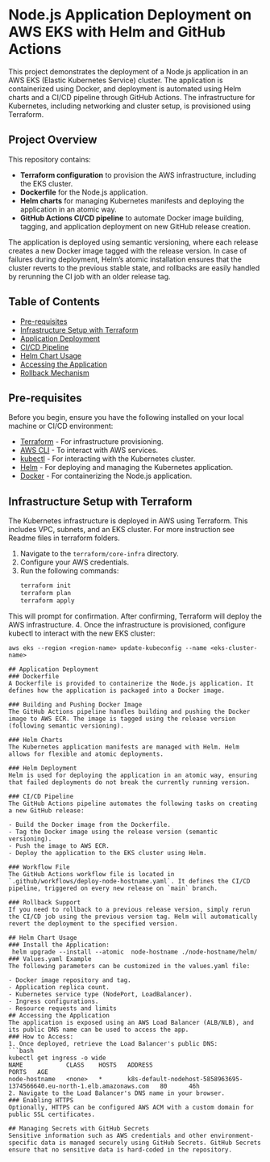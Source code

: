 # Node.js Application Deployment on AWS EKS with Helm and GitHub Actions

This project demonstrates the deployment of a Node.js application in an AWS EKS (Elastic Kubernetes Service) cluster. The application is containerized using Docker, and deployment is automated using Helm charts and a CI/CD pipeline through GitHub Actions. The infrastructure for Kubernetes, including networking and cluster setup, is provisioned using Terraform.

## Project Overview

This repository contains:
- **Terraform configuration** to provision the AWS infrastructure, including the EKS cluster.
- **Dockerfile** for the Node.js application.
- **Helm charts** for managing Kubernetes manifests and deploying the application in an atomic way.
- **GitHub Actions CI/CD pipeline** to automate Docker image building, tagging, and application deployment on new GitHub release creation.

The application is deployed using semantic versioning, where each release creates a new Docker image tagged with the release version. In case of failures during deployment, Helm’s atomic installation ensures that the cluster reverts to the previous stable state, and rollbacks are easily handled by rerunning the CI job with an older release tag.

## Table of Contents
- [Pre-requisites](#pre-requisites)
- [Infrastructure Setup with Terraform](#infrastructure-setup-with-terraform)
- [Application Deployment](#application-deployment)
- [CI/CD Pipeline](#cicd-pipeline)
- [Helm Chart Usage](#helm-chart-usage)
- [Accessing the Application](#accessing-the-application)
- [Rollback Mechanism](#rollback-mechanism)

## Pre-requisites

Before you begin, ensure you have the following installed on your local machine or CI/CD environment:

- [Terraform](https://www.terraform.io/downloads.html) - For infrastructure provisioning.
- [AWS CLI](https://aws.amazon.com/cli/) - To interact with AWS services.
- [kubectl](https://kubernetes.io/docs/tasks/tools/install-kubectl/) - For interacting with the Kubernetes cluster.
- [Helm](https://helm.sh/docs/intro/install/) - For deploying and managing the Kubernetes application.
- [Docker](https://docs.docker.com/get-docker/) - For containerizing the Node.js application.

## Infrastructure Setup with Terraform

The Kubernetes infrastructure is deployed in AWS using Terraform. This includes VPC, subnets, and an EKS cluster. For more instruction see Readme files in terraform folders.

1. Navigate to the `terraform/core-infra` directory.
2. Configure your AWS credentials.
3. Run the following commands:
   ```bash
   terraform init
   terraform plan
   terraform apply
This will prompt for confirmation. After confirming, Terraform will deploy the AWS infrastructure.
4. Once the infrastructure is provisioned, configure kubectl to interact with the new EKS cluster: 
   ```
   aws eks --region <region-name> update-kubeconfig --name <eks-cluster-name>

## Application Deployment
### Dockerfile
A Dockerfile is provided to containerize the Node.js application. It defines how the application is packaged into a Docker image.

### Building and Pushing Docker Image
The GitHub Actions pipeline handles building and pushing the Docker image to AWS ECR. The image is tagged using the release version (following semantic versioning).

### Helm Charts
The Kubernetes application manifests are managed with Helm. Helm allows for flexible and atomic deployments.

### Helm Deployment
Helm is used for deploying the application in an atomic way, ensuring that failed deployments do not break the currently running version.

### CI/CD Pipeline
The GitHub Actions pipeline automates the following tasks on creating a new GitHub release:

- Build the Docker image from the Dockerfile.
- Tag the Docker image using the release version (semantic versioning).
- Push the image to AWS ECR.
- Deploy the application to the EKS cluster using Helm.

### Workflow File
The GitHub Actions workflow file is located in `.github/workflows/deploy-node-hostname.yaml`. It defines the CI/CD pipeline, triggered on every new release on `main` branch.

### Rollback Support
If you need to rollback to a previous release version, simply rerun the CI/CD job using the previous version tag. Helm will automatically revert the deployment to the specified version.

## Helm Chart Usage
### Install the Application:
    helm upgrade --install --atomic  node-hostname ./node-hostname/helm/
### Values.yaml Example
The following parameters can be customized in the values.yaml file:

- Docker image repository and tag.
- Application replica count.
- Kubernetes service type (NodePort, LoadBalancer).
- Ingress configurations.
- Resource requests and limits
## Accessing the Application
The application is exposed using an AWS Load Balancer (ALB/NLB), and its public DNS name can be used to access the app.
### How to Access:
1. Once deployed, retrieve the Load Balancer's public DNS:
   ```bash
   kubectl get ingress -o wide
   NAME            CLASS    HOSTS   ADDRESS                                                                   PORTS   AGE
   node-hostname   <none>   *       k8s-default-nodehost-5858963695-1374566640.eu-north-1.elb.amazonaws.com   80      46h
2. Navigate to the Load Balancer's DNS name in your browser.
### Enabling HTTPS
Optionally, HTTPS can be configured AWS ACM with a custom domain for public SSL certificates.

## Managing Secrets with GitHub Secrets
Sensitive information such as AWS credentials and other environment-specific data is managed securely using GitHub Secrets. GitHub Secrets ensure that no sensitive data is hard-coded in the repository.